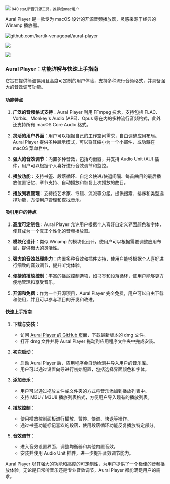 <img src="/assets/image/241105-aural-player-1.png">
<small>840 star,新晋开源工具，推荐给mac用户</small>

Aural Player 是一款专为 macOS 设计的开源音频播放器，灵感来源于经典的 Winamp 播放器。

![github.com/kartik-venugopal/aural-player](/assets/image/241105-aural-player.png)

![](/assets/image/241105-aural-player-3.png)

![](/assets/image/241105-aural-player-4.png)

### Aural Player：功能详解与快速上手指南


它旨在提供简洁易用且高度可定制的用户体验，支持多种流行音频格式，并具备强大的音效调节功能。

#### 功能特点

1. **广泛的音频格式支持**：Aural Player 利用 FFmpeg 技术，支持包括 FLAC、Vorbis、Monkey's Audio (APE)、Opus 等在内的多种流行音频格式，此外还支持所有 macOS Core Audio 格式。

2. **灵活的用户界面**：用户可以根据自己的工作空间需求，自由调整应用布局。Aural Player 提供多种展示模式，可以将其缩小为一个小部件，或隐藏在 macOS 菜单栏中。

3. **强大的音效调节**：内置多种音效，包括均衡器，并支持 Audio Unit (AU) 插件，用户可以根据个人喜好进行音效调节和监控。

4. **播放功能**：支持书签、段落循环、自定义快进/快退间隔、每首曲目的最后播放位置记忆、章节支持、自动播放和恢复上次播放的曲目。

5. **播放列表管理**：支持按艺术家、专辑、流派等分组，提供搜索、排序和类型选择功能，方便用户管理和查找音乐。

#### 吸引用户的特点

1. **高度可定制性**：Aural Player 允许用户根据个人喜好自定义界面颜色和字体，使其成为一个真正个性化的音频播放器。

2. **模块化设计**：类似 Winamp 的模块化设计，使用户可以根据需要调整应用布局，提供极大的灵活性。

3. **强大的音效处理能力**：内置多种音效和插件支持，使用户能够根据个人喜好进行细致的音效调节，提升听觉体验。

4. **便捷的播放控制**：丰富的播放控制选项，如书签和段落循环，使用户能够更方便地管理和享受音乐。

5. **开源和免费**：作为一个开源项目，Aural Player 完全免费，用户可以自由下载和使用，并且可以参与项目的开发和改进。

#### 快速上手指南

1. **下载与安装**：
   - 访问 [Aural Player 的 GitHub 页面](https://github.com/kartik-venugopal/aural-player)，下载最新版本的 dmg 文件。
   - 打开 dmg 文件并将 Aural Player 拖动到应用程序文件夹中完成安装。

2. **初次启动**：
   - 启动 Aural Player 后，应用程序会自动检测并导入用户的音乐库。
   - 用户可以通过设置向导进行初始配置，包括选择界面颜色和字体。

3. **添加音乐**：
   - 用户可以通过拖放文件或文件夹的方式将音乐添加到播放列表中。
   - 支持 M3U / M3U8 播放列表格式，方便用户导入现有的播放列表。

4. **播放控制**：
   - 使用播放控制面板进行播放、暂停、快进、快退等操作。
   - 通过书签功能标记喜欢的段落，使用段落循环功能反复播放特定部分。

5. **音效调节**：
   - 进入音效设置界面，调整均衡器和其他内置音效。
   - 安装并使用 Audio Unit 插件，进一步提升音效调节能力。

Aural Player 以其强大的功能和高度的可定制性，为用户提供了一个极佳的音频播放体验。无论是日常听音乐还是专业音效调节，Aural Player 都能满足用户的需求。

